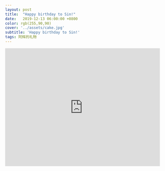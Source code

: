 ```yaml
---
layout: post
title:  "Happy birthday to Sin!"
date:   2019-12-13 06:00:00 +0800
color: rgb(255,90,90)
cover: '../assets/cake.jpg'
subtitle: 'Happy birthday to Sin!'
tags: 阿辉的礼物
---
```


<iframe type="text/html" width="100%" height="385" src="http://www.youtube.com/embed/gfmjMWjn-Xg" frameborder="0"></iframe>